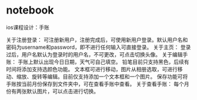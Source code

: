 # notebook
ios课程设计：手账

关于注册登录：
可注册新用户，注册完成后，可使用新用户登录。默认用户名和密码为username和password，即不进行任何输入可直接登录。
关于主页：
登录过后，用户名默认为登录时的用户名，不可更改，可点击切换头像。
关于编辑手账：
手账上默认出现今日日期，天气可自己填空。
铅笔目前只支持黑色，后续有时间将添加支持选颜色功能。
文本框可进行移动，图片从相册选取，可进行移动、缩放、旋转等编辑。目前仅支持添加一个文本框和一个图片。
保存功能可将手账按当前月份保存到文件夹中，可在查看手账中查看。
关于查看手账：
每个月份有两张默认图片，可以点击进行切换。
